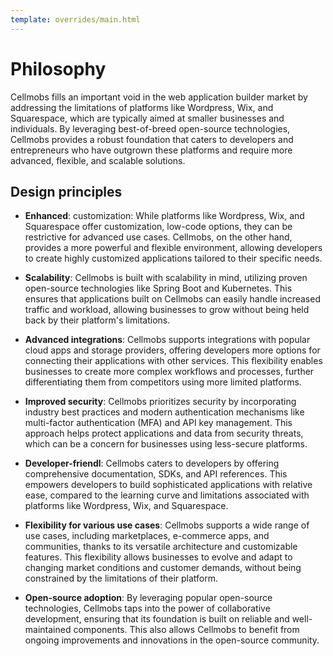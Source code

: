 ```yaml
---
template: overrides/main.html
---
```


# Philosophy

Cellmobs fills an important void in the web application builder market by addressing the limitations of platforms like Wordpress, Wix, and Squarespace, which are typically aimed at smaller businesses and individuals. By leveraging best-of-breed open-source technologies, Cellmobs provides a robust foundation that caters to developers and entrepreneurs who have outgrown these platforms and require more advanced, flexible, and scalable solutions. 

## Design principles

- **Enhanced**: customization: While platforms like Wordpress, Wix, and Squarespace offer customization, low-code options, they can be restrictive for advanced use cases. Cellmobs, on the other hand, provides a more powerful and flexible environment, allowing developers to create highly customized applications tailored to their specific needs.

- **Scalability**: Cellmobs is built with scalability in mind, utilizing proven open-source technologies like Spring Boot and Kubernetes. This ensures that applications built on Cellmobs can easily handle increased traffic and workload, allowing businesses to grow without being held back by their platform's limitations.

- **Advanced integrations**: Cellmobs supports integrations with popular cloud apps and storage providers, offering developers more options for connecting their applications with other services. This flexibility enables businesses to create more complex workflows and processes, further differentiating them from competitors using more limited platforms.

- **Improved security**: Cellmobs prioritizes security by incorporating industry best practices and modern authentication mechanisms like multi-factor authentication (MFA) and API key management. This approach helps protect applications and data from security threats, which can be a concern for businesses using less-secure platforms.

- **Developer-friendl**: Cellmobs caters to developers by offering comprehensive documentation, SDKs, and API references. This empowers developers to build sophisticated applications with relative ease, compared to the learning curve and limitations associated with platforms like Wordpress, Wix, and Squarespace.

- **Flexibility for various use cases**: Cellmobs supports a wide range of use cases, including marketplaces, e-commerce apps, and communities, thanks to its versatile architecture and customizable features. This flexibility allows businesses to evolve and adapt to changing market conditions and customer demands, without being constrained by the limitations of their platform.

- **Open-source adoption**: By leveraging popular open-source technologies, Cellmobs taps into the power of collaborative development, ensuring that its foundation is built on reliable and well-maintained components. This also allows Cellmobs to benefit from ongoing improvements and innovations in the open-source community.

<br><br>